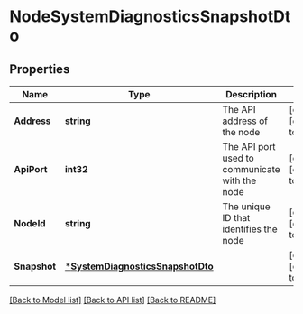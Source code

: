 # NodeSystemDiagnosticsSnapshotDto

## Properties
Name | Type | Description | Notes
------------ | ------------- | ------------- | -------------
**Address** | **string** | The API address of the node | [optional] [default to null]
**ApiPort** | **int32** | The API port used to communicate with the node | [optional] [default to null]
**NodeId** | **string** | The unique ID that identifies the node | [optional] [default to null]
**Snapshot** | [***SystemDiagnosticsSnapshotDto**](SystemDiagnosticsSnapshotDTO.md) |  | [optional] [default to null]

[[Back to Model list]](../README.md#documentation-for-models) [[Back to API list]](../README.md#documentation-for-api-endpoints) [[Back to README]](../README.md)


